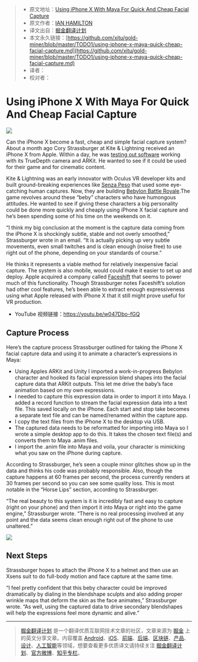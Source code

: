 > * 原文地址：[Using iPhone X With Maya For Quick And Cheap Facial Capture](https://uploadvr.com/using-iphone-x-maya-quick-cheap-facial-capture/)
> * 原文作者：[IAN HAMILTON](https://uploadvr.com/author/ian-hamilton/)
> * 译文出自：[掘金翻译计划](https://github.com/xitu/gold-miner)
> * 本文永久链接：[https://github.com/xitu/gold-miner/blob/master/TODO1/using-iphone-x-maya-quick-cheap-facial-capture.md](https://github.com/xitu/gold-miner/blob/master/TODO1/using-iphone-x-maya-quick-cheap-facial-capture.md)
> * 译者：
> * 校对者：

# Using iPhone X With Maya For Quick And Cheap Facial Capture

![](https://cdn.uploadvr.com/wp-content/uploads/2017/12/iphoneX-to-Maya.jpg)

Can the iPhone X become a fast, cheap and simple facial capture system? About a month ago Cory Strassburger at Kite & Lightning received an iPhone X from Apple. Within a day, he was [testing out software](https://uploadvr.com/iphone-x-face-recognition-development-strassburger/) working with its TrueDepth camera and ARKit. He wanted to see if it could be used for their game and for cinematic content.

Kite & Lightning was an early innovator with Oculus VR developer kits and built ground-breaking experiences like [Senza Peso](http://kiteandlightning.la/senza-peso/) that used some eye-catching human captures. Now, they are building [Bebylon Battle Royale](http://bebylon.world/).The game revolves around these “beby” characters who have humongous attitudes. He wanted to see if giving these characters a big personality could be done more quickly and cheaply using iPhone X facial capture and he’s been spending some of his time on the weekends on it.

“I think my big conclusion at the moment is the capture data coming from the iPhone X is shockingly subtle, stable and not overly smoothed,” Strassburger wrote in an email. “It is actually picking up very subtle movements, even small twitches and is clean enough (noise free) to use right out of the phone, depending on your standards of course.”

He thinks it represents a viable method for relatively inexpensive facial capture. The system is also mobile, would could make it easier to set up and deploy. Apple acquired a company called [Faceshift](https://uploadvr.com/heres-apple-acquired-faceshift/) that seems to power much of this functionality. Though Strassburger notes Faceshift’s solution had other cool features, he’s been able to extract enough expressiveness using what Apple released with iPhone X that it still might prove useful for VR production.

* YouTube 视频链接：https://youtu.be/w047Dbo-fGQ

## Capture Process

Here’s the capture process Strassburger outlined for taking the iPhone X facial capture data and using it to animate a character’s expressions in Maya:

*   Using Apples ARKit and Unity I imported a work-in-progress Bebylon character and hooked its facial expression blend shapes into the facial capture data that ARKit outputs. This let me drive the baby’s face animation based on my own expressions.
*   I needed to capture this expression data in order to import it into Maya. I added a record function to stream the facial expression data into a text file. This saved locally on the iPhone. Each start and stop take becomes a separate text file and can be named/renamed within the capture app.
*   I copy the text files from the iPhone X to the desktop via USB.
*   The captured data needs to be reformatted for importing into Maya so I wrote a simple desktop app to do this. It takes the chosen text file(s) and converts them to Maya .anim files.
*   I import the .anim file into Maya and voila, your character is mimicking what you saw on the iPhone during capture.

According to Strassburger, he’s seen a couple minor glitches show up in the data and thinks his code was probably responsible. Also, though the capture happens at 60 frames per second, the process currently renders at 30 frames per second so you can see some quality loss. This is most notable in the “Horse Lips” section, according to Strassburger.

“The real beauty to this system is it is incredibly fast and easy to capture (right on your phone) and then import it into Maya or right into the game engine,” Strassburger wrote. “There is no real processing involved at any point and the data seems clean enough right out of the phone to use unaltered.”

![](https://cdn.uploadvr.com/wp-content/uploads/2017/12/processOverview.jpg)

## Next Steps

Strassburger hopes to attach the iPhone X to a helmet and then use an Xsens suit to do full-body motion and face capture at the same time.

“I feel pretty confident that this beby character could be improved dramatically by dialing in the blendshape sculpts and also adding proper wrinkle maps that deform the skin as the face animates,” Strassburger wrote. “As well, using the captured data to drive secondary blendshapes will help the expressions feel more dynamic and alive.”


---

> [掘金翻译计划](https://github.com/xitu/gold-miner) 是一个翻译优质互联网技术文章的社区，文章来源为 [掘金](https://juejin.im) 上的英文分享文章。内容覆盖 [Android](https://github.com/xitu/gold-miner#android)、[iOS](https://github.com/xitu/gold-miner#ios)、[前端](https://github.com/xitu/gold-miner#前端)、[后端](https://github.com/xitu/gold-miner#后端)、[区块链](https://github.com/xitu/gold-miner#区块链)、[产品](https://github.com/xitu/gold-miner#产品)、[设计](https://github.com/xitu/gold-miner#设计)、[人工智能](https://github.com/xitu/gold-miner#人工智能)等领域，想要查看更多优质译文请持续关注 [掘金翻译计划](https://github.com/xitu/gold-miner)、[官方微博](http://weibo.com/juejinfanyi)、[知乎专栏](https://zhuanlan.zhihu.com/juejinfanyi)。
